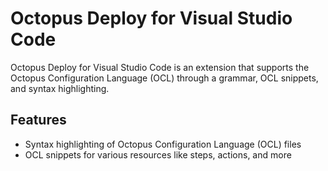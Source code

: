 # Octopus Deploy for Visual Studio Code

Octopus Deploy for Visual Studio Code is an extension that supports the Octopus Configuration Language (OCL) through a grammar, OCL snippets, and syntax highlighting.

## Features

* Syntax highlighting of Octopus Configuration Language (OCL) files
* OCL snippets for various resources like steps, actions, and more